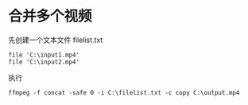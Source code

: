 # 合并多个视频

先创建一个文本文件 filelist.txt
```
file 'C:\input1.mp4'
file 'C:\input2.mp4'
```

执行

```
ffmpeg -f concat -safe 0 -i C:\filelist.txt -c copy C:\output.mp4
```
